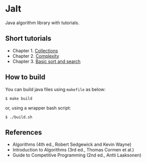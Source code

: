 # Jalt

Java algorithm library with tutorials.

## Short tutorials

- Chapter 1. [Collections](docs/01-collections.md)
- Chapter 2. [Complexity](docs/02-complexity.md)
- Chapter 3. [Basic sort and search](docs/03-basic-sort-and-search.md)

## How to build

You can build java files using `makefile` as below:

```
$ make build
```

or, using a wrapper bash script:

```
$ ./build.sh
```

## References

- Algorithms (4th ed., Robert Sedgewick and Kevin Wayne)
- Introduction to Algorithms (3rd ed., Thomas Cormen et al.)
- Guide to Competitive Programming (2nd ed., Antti Laaksonen)

